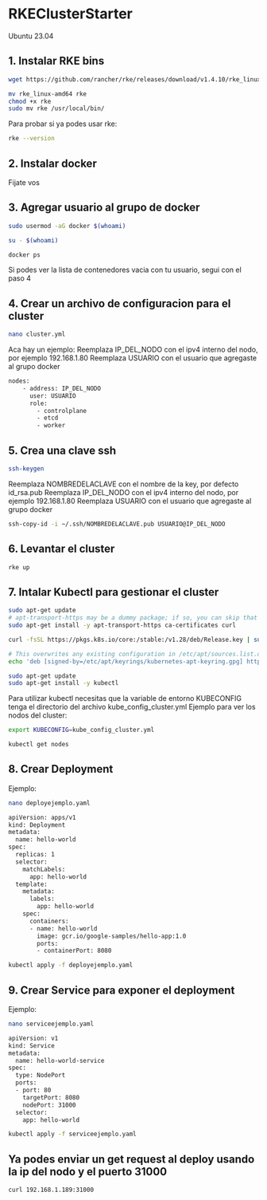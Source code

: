 # RKEClusterStarter
Ubuntu 23.04
## 1. Instalar RKE bins
```sh
wget https://github.com/rancher/rke/releases/download/v1.4.10/rke_linux-amd64
```
```sh
mv rke_linux-amd64 rke
chmod +x rke
sudo mv rke /usr/local/bin/
```
Para probar si ya podes usar rke:
```sh
rke --version
```

## 2. Instalar docker
Fijate vos

## 3. Agregar usuario al grupo de docker
```sh
sudo usermod -aG docker $(whoami)
```
```sh
su - $(whoami)
```
```sh
docker ps
```
Si podes ver la lista de contenedores vacia con tu usuario, segui con el paso 4

## 4. Crear un archivo de configuracion para el cluster
```sh
nano cluster.yml
```

Aca hay un ejemplo:
Reemplaza IP_DEL_NODO con el ipv4 interno del nodo, por ejemplo 192.168.1.80
Reemplaza USUARIO con el usuario que agregaste al grupo docker
```sh
nodes:
    - address: IP_DEL_NODO
      user: USUARIO
      role:
        - controlplane
        - etcd
        - worker
```

## 5. Crea una clave ssh
```sh
ssh-keygen
```
Reemplaza NOMBREDELACLAVE con el nombre de la key, por defecto id_rsa.pub
Reemplaza IP_DEL_NODO con el ipv4 interno del nodo, por ejemplo 192.168.1.80
Reemplaza USUARIO con el usuario que agregaste al grupo docker
```sh
ssh-copy-id -i ~/.ssh/NOMBREDELACLAVE.pub USUARIO@IP_DEL_NODO
```

## 6. Levantar el cluster
```sh
rke up
```

## 7. Intalar Kubectl para gestionar el cluster
```sh
sudo apt-get update
# apt-transport-https may be a dummy package; if so, you can skip that package
sudo apt-get install -y apt-transport-https ca-certificates curl
```
```sh
curl -fsSL https://pkgs.k8s.io/core:/stable:/v1.28/deb/Release.key | sudo gpg --dearmor -o /etc/apt/keyrings/kubernetes-apt-keyring.gpg
```
```sh
# This overwrites any existing configuration in /etc/apt/sources.list.d/kubernetes.list
echo 'deb [signed-by=/etc/apt/keyrings/kubernetes-apt-keyring.gpg] https://pkgs.k8s.io/core:/stable:/v1.28/deb/ /' | sudo tee /etc/apt/sources.list.d/kubernetes.list
```
```sh
sudo apt-get update
sudo apt-get install -y kubectl
```
Para utilizar kubectl necesitas que la variable de entorno KUBECONFIG tenga el directorio del archivo kube_config_cluster.yml
Ejemplo para ver los nodos del cluster:
```sh
export KUBECONFIG=kube_config_cluster.yml
```
```sh
kubectl get nodes
```

## 8. Crear Deployment
Ejemplo:
```sh
nano deployejemplo.yaml
```
```sh
apiVersion: apps/v1
kind: Deployment
metadata:
  name: hello-world
spec:
  replicas: 1
  selector:
    matchLabels:
      app: hello-world
  template:
    metadata:
      labels:
        app: hello-world
    spec:
      containers:
      - name: hello-world
        image: gcr.io/google-samples/hello-app:1.0
        ports:
        - containerPort: 8080
```
```sh
kubectl apply -f deployejemplo.yaml
```

## 9. Crear Service para exponer el deployment
Ejemplo:
```sh
nano serviceejemplo.yaml
```
```sh
apiVersion: v1
kind: Service
metadata:
  name: hello-world-service
spec:
  type: NodePort
  ports:
  - port: 80
    targetPort: 8080
    nodePort: 31000
  selector:
    app: hello-world
```
```sh
kubectl apply -f serviceejemplo.yaml
```

## Ya podes enviar un get request al deploy usando la ip del nodo y el puerto 31000
```sh
curl 192.168.1.189:31000
```
